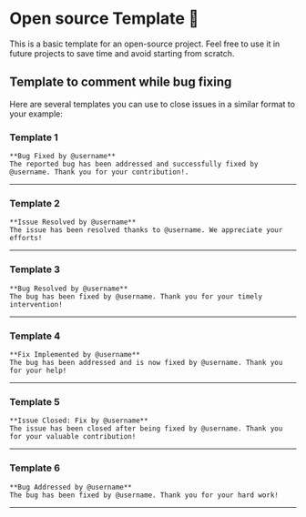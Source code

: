 # Open source Template 🧪

This is a basic template for an open-source project. Feel free to use it in future projects to save time and avoid starting from scratch.

## Template to comment while bug fixing

Here are several templates you can use to close issues in a similar format to your example:

### Template 1

    **Bug Fixed by @username**
    The reported bug has been addressed and successfully fixed by @username. Thank you for your contribution!.

---

### Template 2

    **Issue Resolved by @username**
    The issue has been resolved thanks to @username. We appreciate your efforts!

---

### Template 3

    **Bug Resolved by @username**
    The bug has been fixed by @username. Thank you for your timely intervention!

---

### Template 4

    **Fix Implemented by @username**
    The bug has been addressed and is now fixed by @username. Thank you for your help!

---

### Template 5

    **Issue Closed: Fix by @username**
    The issue has been closed after being fixed by @username. Thank you for your valuable contribution!

---

### Template 6

    **Bug Addressed by @username**
    The bug has been fixed by @username. Thank you for your hard work!

---
